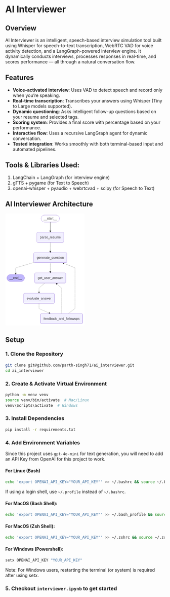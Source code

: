 # AI Interviewer

## Overview

AI Interviewer is an intelligent, speech-based interview simulation tool built using Whisper for speech-to-text transcription, WebRTC VAD for voice activity detection, and a LangGraph-powered interview engine. It dynamically conducts interviews, processes responses in real-time, and scores performance — all through a natural conversation flow.

## Features

- **Voice-activated interview**: Uses VAD to detect speech and record only when you’re speaking.
- **Real-time transcription**: Transcribes your answers using Whisper (Tiny to Large models supported).
- **Dynamic questioning**: Asks intelligent follow-up questions based on your resume and selected tags.
- **Scoring system**: Provides a final score with percentage based on your performance.
- **Interactive flow**: Uses a recursive LangGraph agent for dynamic conversation.
- **Tested integration**: Works smoothly with both terminal-based input and automated pipelines.

## Tools & Libraries Used:

1. LangChain + LangGraph (for interview engine)
2. gTTS + pygame (for Text to Speech)
3. openai-whisper + pyaudio + webrtcvad + scipy (for Speech to Text)

## AI Interviewer Architecture

<img src="graph_architecture.png" alt="AI Interviewer Architecture" width="250">

## Setup

### 1. Clone the Repository

```bash
git clone git@github.com/parth-singh71/ai_interviewer.git
cd ai_interviewer
```

### 2. Create & Activate Virtual Environment

```bash
python -m venv venv
source venv/bin/activate  # Mac/Linux
venv\Scripts\activate  # Windows
```

### 3. Install Dependencies

```bash
pip install -r requirements.txt
```

### 4. Add Environment Variables

Since this project uses `gpt-4o-mini` for text generation, you will need to add an API Key from OpenAI for this project to work.

#### **For Linux (Bash)**

```bash
echo 'export OPENAI_API_KEY="YOUR_API_KEY"' >> ~/.bashrc && source ~/.bashrc
```

If using a login shell, use `~/.profile` instead of `~/.bashrc`.

#### For MacOS (Bash Shell):

```bash
echo 'export OPENAI_API_KEY="YOUR_API_KEY"' >> ~/.bash_profile && source ~/.bash_profile
```

#### For MacOS (Zsh Shell):

```sh
echo 'export OPENAI_API_KEY="YOUR_API_KEY"' >> ~/.zshrc && source ~/.zshrc
```

#### For Windows (Powershell):

```powershell
setx OPENAI_API_KEY "YOUR_API_KEY"
```

Note: For Windows users, restarting the terminal (or system) is required after using setx.

### 5. Checkout `interviewer.ipynb` to get started
